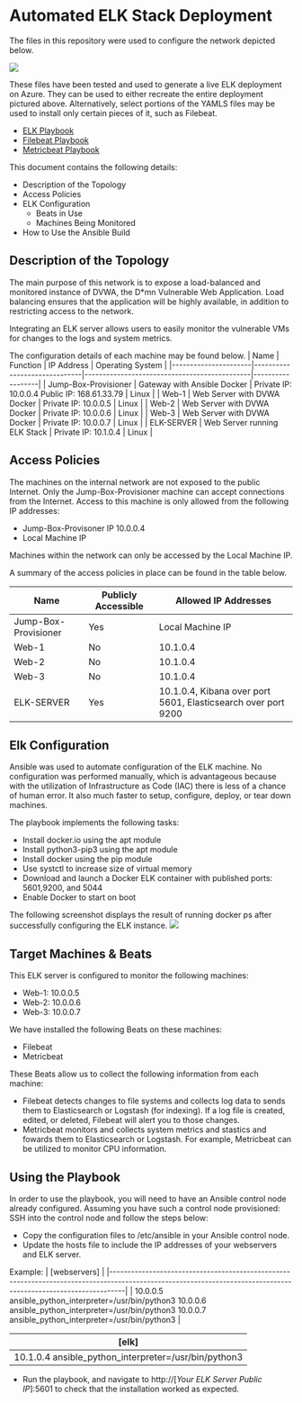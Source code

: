 # Automated ELK Stack Deployment
The files in this repository were used to configure the network depicted below.

![](https://github.com/projects-ts/Project-Portfolio-for-GWU-Cybersecurity-Bootcamp/blob/main/Diagrams/Azure%20Network%20Diagram%20with%20ELK%20Stack%20Configuration%20for%20Cloud%20Monitoring.png)

These files have been tested and used to generate a live ELK deployment on Azure. They can be used to either recreate the entire deployment pictured above. Alternatively, select portions of the YAMLS files may be used to install only certain pieces of it, such as Filebeat.

* [ELK Playbook](https://github.com/projects-ts/Project-Portfolio-for-GWU-Cybersecurity-Bootcamp/blob/main/Ansible/ELK%20Stack/install-elk.yml)
* [Filebeat Playbook](https://github.com/projects-ts/Project-Portfolio-for-GWU-Cybersecurity-Bootcamp/blob/main/Ansible/Filbeat%20Installation/filebeat-playbook.yml)
* [Metricbeat Playbook](https://github.com/projects-ts/Project-Portfolio-for-GWU-Cybersecurity-Bootcamp/blob/main/Ansible/Metricbeat%20Installation/metricbeat-playbook.yml)

This document contains the following details:

* Description of the Topology
* Access Policies
* ELK Configuration
  * Beats in Use
  * Machines Being Monitored
* How to Use the Ansible Build

## Description of the Topology
The main purpose of this network is to expose a load-balanced and monitored instance of DVWA, the D*mn Vulnerable Web Application.
Load balancing ensures that the application will be highly available, in addition to restricting access to the network.

Integrating an ELK server allows users to easily monitor the vulnerable VMs for changes to the logs and system metrics.

The configuration details of each machine may be found below.
| Name                 | Function                     | IP Address                                   | Operating System |
|----------------------|------------------------------|----------------------------------------------|------------------|
| Jump-Box-Provisioner | Gateway with Ansible Docker  | Private IP: 10.0.0.4 Public IP: 168.61.33.79 | Linux            |
| Web-1                | Web Server with DVWA Docker  | Private IP: 10.0.0.5                         | Linux            |
| Web-2                | Web Server with DVWA Docker  | Private IP: 10.0.0.6                         | Linux            |
| Web-3                | Web Server with DVWA Docker  | Private IP: 10.0.0.7                         | Linux            |
| ELK-SERVER           | Web Server running ELK Stack | Private IP: 10.1.0.4                         | Linux            |

## Access Policies
The machines on the internal network are not exposed to the public Internet.
Only the Jump-Box-Provisioner machine can accept connections from the Internet. Access to this machine is only allowed from the following IP addresses:

* Jump-Box-Provisoner IP 10.0.0.4
* Local Machine IP

Machines within the network can only be accessed by the Local Machine IP.

A summary of the access policies in place can be found in the table below.

| Name                 | Publicly Accessible | Allowed IP Addresses                                          |
|----------------------|---------------------|---------------------------------------------------------------|
| Jump-Box-Provisioner | Yes                 | Local Machine IP                                              |
| Web-1                | No                  | 10.1.0.4                                                      |
| Web-2                | No                  | 10.1.0.4                                                      |
| Web-3                | No                  | 10.1.0.4                                                      |
| ELK-SERVER           | Yes                 | 10.1.0.4, Kibana over port 5601, Elasticsearch over port 9200 |

## Elk Configuration
Ansible was used to automate configuration of the ELK machine. No configuration was performed manually, which is advantageous because with the utilization of Infrastructure as Code (IAC) there is less of a chance of human error. It also much faster to setup, configure, deploy, or tear down machines. 

The playbook implements the following tasks:
* Install docker.io using the apt module
* Install python3-pip3 using the apt module
* Install docker using the pip module
* Use systctl to increase size of virtual memory
* Download and launch a Docker ELK container with published ports: 5601,9200, and 5044
* Enable Docker to start on boot

The following screenshot displays the result of running docker ps after successfully configuring the ELK instance.
![](https://github.com/projects-ts/Project-Portfolio-for-GWU-Cybersecurity-Bootcamp/blob/main/Diagrams/docker_ps_output.PNG)

## Target Machines & Beats
This ELK server is configured to monitor the following machines:

* Web-1: 10.0.0.5
* Web-2: 10.0.0.6
* Web-3: 10.0.0.7

We have installed the following Beats on these machines:

* Filebeat
* Metricbeat

These Beats allow us to collect the following information from each machine:

* Filebeat detects changes to file systems and collects log data to sends them to Elasticsearch or Logstash (for indexing). If a log file is created, edited, or deleted, Filebeat will alert you to those changes.
* Metricbeat monitors and collects system metrics and stastics and fowards them to Elasticsearch or Logstash. For example, Metricbeat can be utilized to monitor CPU information.

## Using the Playbook
In order to use the playbook, you will need to have an Ansible control node already configured. Assuming you have such a control node provisioned:
SSH into the control node and follow the steps below:

* Copy the configuration files to /etc/ansible in your Ansible control node.
* Update the hosts file to include the IP addresses of your webservers and ELK server.

Example: 
| [webservers]                                                                                                                                                   |
|----------------------------------------------------------------------------------------------------------------------------------------------------------------|
| 10.0.0.5 ansible_python_interpreter=/usr/bin/python3 
10.0.0.6 ansible_python_interpreter=/usr/bin/python3 
10.0.0.7 ansible_python_interpreter=/usr/bin/python3 |

| [elk]                                                |
|------------------------------------------------------|
| 10.1.0.4 ansible_python_interpreter=/usr/bin/python3 |

* Run the playbook, and navigate to http://[*Your ELK Server Public IP*]:5601 to check that the installation worked as expected.
